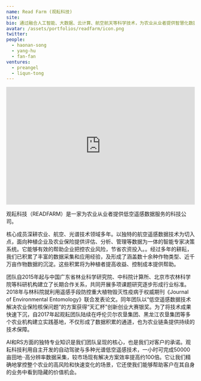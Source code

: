 ```yaml
---
name: Read Farm (观耘科技)
site: 
bio: 通过融合人工智能、大数据、云计算、航空航天等科学技术，为农业从业者提供智慧化数据解决方案
avatar: /assets/portfolios/readfarm/icon.png
twitter: 
people:
  - haonan-song
  - yang-hu
  - fan-fan
ventures:
  - preangel
  - liqun-tong
---
```


<div class="zoom-container" style="
    position: relative;
    padding-bottom:56.25%;
    padding-top:30px;
    height:0;
    overflow:hidden;
">
  <iframe
    src="https://v.qq.com/txp/iframe/player.html?vid=n3005own2gj"
    width='864'
    height='486'
    allowfullscreen="true"
    webkitallowfullscreen
    frameborder="0"
    style="
      position: absolute;
      top:0;
      left:0;
      width:100%;
      height:100%;
    "
  ></iframe>
</div>

观耘科技（READFARM）是一家为农业从业者提供低空遥感数据服务的科技公司。

核心成员深耕农业、航空、光谱技术领域多年。以独特的航空遥感数据技术为切入点，面向种植企业及农业保险提供评估、分析、管理等数据为一体的智能专家决策系统。它能够有效的帮助企业把控农业风险，节省农资投入。。经过多年的耕耘，我们已积累了丰富的数据采集和应用经验，及形成了涵盖数十余种作物类型、近千万亩作物数据的沉淀。这些积累将为种植者提高收益、控制成本提供帮助。

团队自2015年起与中国广东省林业科学研究院、中科院计算所、北京市农林科学院等科研机构建立了长期合作关系，共同开展多项课题研究逐步形成行业标准。2018年与林科院就利用遥感手段防控重大植物毁灭性疫病于权威期刊《Journal of Environmental Entomology》联合发表论文。同年团队以“低空遥感数据技术解决农业保险核保问题”的方案获得“天汇杯”创新创业大赛银奖。为了将技术成果快速下沉，自2017年起观耘团队陆续在呼伦贝尔农垦集团、黑龙江农垦集团等多个农业机构建立实践基地，不仅形成了数据积累的通道，也为农业链条提供持续的技术保障。

AI和RS方面的独特专业知识是我们团队呈现的核心，也是我们对客户的承诺。观耘科技利用自主开发的自动驾驶与多种光谱低空遥感技术，一小时可完成50000亩田地··高分辨率数据采集，较市场现有解决方案效率提高约100倍。它让我们精确地掌控整个农业的高风险和快速变化的场景，它还使我们能够帮助客户在其自身的业务中看到隐藏的价值机会。
